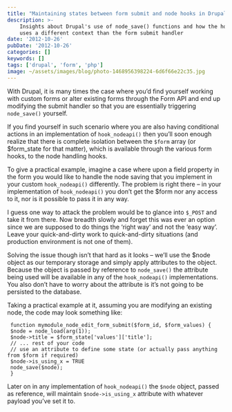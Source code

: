 ```yaml
---
title: "Maintaining states between form submit and node hooks in Drupal 6"
description: >-
    Insights about Drupal's use of node_save() functions and how the hook_nodeapi()
    uses a different context than the form submit handler
date: '2012-10-26'
pubDate: '2012-10-26'
categories: []
keywords: []
tags: ['drupal', 'form', 'php']
image: ~/assets/images/blog/photo-1468956398224-6d6f66e22c35.jpg
---
```


With Drupal, it is many times the case where you’d find yourself working with custom forms or alter existing forms through the Form API and end up modifying the submit handler so that you are essentially triggering `node_save()` yourself.  

If you find yourself in such scenario where you are also having conditional actions in an implementation of `hook_nodeapi()` then you’ll soon enough realize that there is complete isolation between the `$form` array (or $form_state for that matter), which is available through the various form hooks, to the node handling hooks.

To give a practical example, imagine a case where upon a field property in the form you would like to handle the node saving that you implement in your custom `hook_nodeapi()` differently. The problem is right there – in your implementation of `hook_nodeapi()` you don’t get the $form nor any access to it, nor is it possible to pass it in any way.

I guess one way to attack the problem would be to glance into `$_POST` and take it from there. Now breadth slowly and forget this was ever an option since we are supposed to do things the ‘right way’ and not the ‘easy way’. Leave your quick-and-dirty work to quick-and-dirty situations (and production environment is not one of them).

Solving the issue though isn’t that hard as it looks – we’ll use the $node object as our temporary storage and simply apply attributes to the object. Because the object is passed by reference to `node_save()` the attribute being used will be available in any of the `hook_nodeapi()` implementations. You also don’t have to worry about the attribute is it’s not going to be persisted to the database.

Taking a practical example at it, assuming you are modifying an existing node, the code may look something like:

```
 function mymodule_node_edit_form_submit($form_id, $form_values) {
 $node = node_load(arg(1));
 $node->title = $form_state['values']['title'];
 // ... rest of your code
 // use an attribute to define some state (or actually pass anything from $form if required)
 $node->is_using_x = TRUE
 node_save($node);
 }
```

Later on in any implementation of `hook_nodeapi()` the `$node` object, passed as reference, will maintain `$node->is_using_x` attribute with whatever payload you’ve set it to.